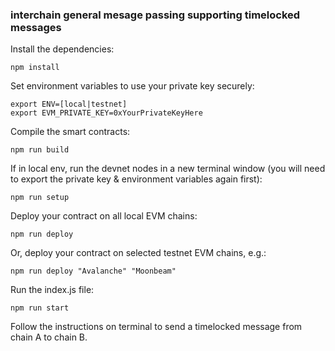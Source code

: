 ### interchain general mesage passing supporting timelocked messages

Install the dependencies:
```
npm install
```

Set environment variables to use your private key securely:
```
export ENV=[local|testnet]
export EVM_PRIVATE_KEY=0xYourPrivateKeyHere
```

Compile the smart contracts:
```
npm run build
```

If in local env, run the devnet nodes in a new terminal window (you will need to export the private key & environment variables again first):
```
npm run setup
```

Deploy your contract on all local EVM chains:
```
npm run deploy
```

Or, deploy your contract on selected testnet EVM chains, e.g.:
```
npm run deploy "Avalanche" "Moonbeam"
```

Run the index.js file:
```
npm run start
```

Follow the instructions on terminal to send a timelocked message from chain A to chain B.